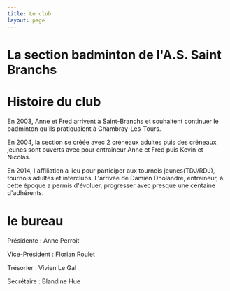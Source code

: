 ```yaml
---
title: Le club
layout: page
---
```

# La section badminton de l'A.S. Saint Branchs

# Histoire du club

En 2003, Anne et Fred arrivent à Saint-Branchs et souhaitent continuer le badminton qu'ils pratiquaient à Chambray-Les-Tours.

En 2004, la section se créée avec 2 créneaux adultes puis des créneaux jeunes sont ouverts avec pour entraineur Anne et Fred puis Kevin et Nicolas.

En 2014, l'affiliation a lieu pour participer aux tournois jeunes(TDJ/RDJ), tournois adultes et interclubs. L'arrivée de Damien Dholandre, entraineur, à cette époque a permis d'évoluer, progresser avec presque une centaine d'adhérents.

# le bureau

Présidente : Anne Perroit

Vice-Président : Florian Roulet

Trésorier : Vivien Le Gal

Secrétaire : Blandine Hue
